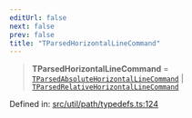 ```yaml
---
editUrl: false
next: false
prev: false
title: "TParsedHorizontalLineCommand"
---
```


> **TParsedHorizontalLineCommand** = [`TParsedAbsoluteHorizontalLineCommand`](/api/type-aliases/tparsedabsolutehorizontallinecommand/) \| [`TParsedRelativeHorizontalLineCommand`](/api/type-aliases/tparsedrelativehorizontallinecommand/)

Defined in: [src/util/path/typedefs.ts:124](https://github.com/fabricjs/fabric.js/blob/977f797255d8c56b5b68360b0d45bed33697d2e8/src/util/path/typedefs.ts#L124)
